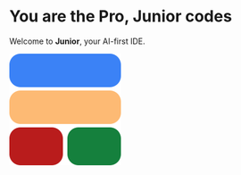 # <span class="cover-color-1">You are the Pro,</span> <span class="cover-color-2">Junior</span> <span class="cover-color-3">codes</span>

Welcome to **Junior**, your AI-first IDE.

![](assets/logo.svg)
